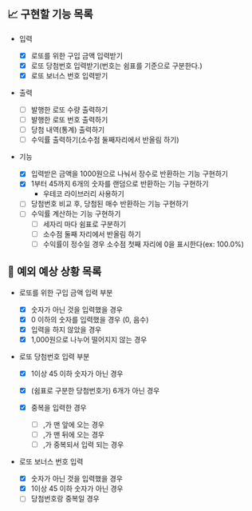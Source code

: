 ## 📈 구현할 기능 목록

- 입력

  - [x] 로또를 위한 구입 금액 입력받기
  - [x] 로또 당첨번호 입력받기(번호는 쉼표를 기준으로 구분한다.)
  - [x] 로또 보너스 번호 입력받기

- 출력

  - [ ] 발행한 로또 수량 출력하기
  - [ ] 발행한 로또 번호 출력하기
  - [ ] 당첨 내역(통계) 출력하기
  - [ ] 수익률 출력하기(소수점 둘째자리에서 반올림 하기)

- 기능

  - [x] 입력받은 금액을 1000원으로 나눠서 장수로 반환하는 기능 구현하기
  - [x] 1부터 45까지 6개의 숫자를 랜덤으로 반환하는 기능 구현하기
    - 우테코 라이브러리 사용하기
  - [ ] 당첨번호 비교 후, 당첨된 매수 반환하는 기능 구현하기
  - [ ] 수익률 계산하는 기능 구현하기
    - [ ] 세자리 마다 쉼표로 구분하기
    - [ ] 소수점 둘째 자리에서 반올림 하기
    - [ ] 수익률이 정수일 경우 소수점 첫째 자리에 0을 표시한다(ex: 100.0%)

## 🎯 예외 예상 상황 목록

- 로또를 위한 구입 금액 입력 부분

  - [x] 숫자가 아닌 것을 입력했을 경우
  - [x] 0 이하의 숫자를 입력했을 경우 (0, 음수)
  - [x] 입력을 하지 않았을 경우
  - [x] 1,000원으로 나누어 떨어지지 않는 경우

- 로또 당첨번호 입력 부분

  - [x] 1이상 45 이하 숫자가 아닌 경우
  - [x] (쉼표로 구분한 당첨번호가) 6개가 아닌 경우
  - [x] 중복을 입력한 경우

    - [ ] ,가 맨 앞에 오는 경우
    - [ ] ,가 맨 뒤에 오는 경우
    - [ ] ,가 중복되서 입력 되는 경우

- 로또 보너스 번호 입력

  - [x] 숫자가 아닌 것을 입력했을 경우
  - [x] 1이상 45 이하 숫자가 아닌 경우
  - [ ] 당첨번호랑 중복일 경우
